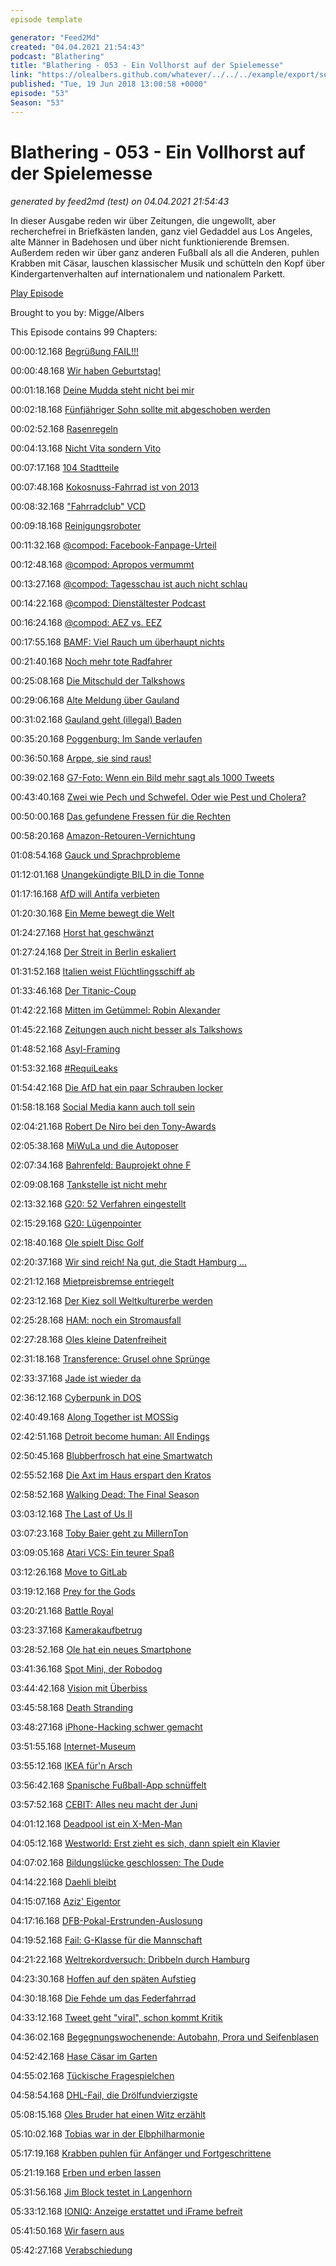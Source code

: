 ```yaml
---
episode template

generator: "Feed2Md"
created: "04.04.2021 21:54:43"
podcast: "Blathering"
title: "Blathering - 053 - Ein Vollhorst auf der Spielemesse"
link: "https://olealbers.github.com/whatever/../../../example/export/seasons/3/2018/6/Blathering - 053 - Ein Vollhorst auf der Spielemesse.md"
published: "Tue, 19 Jun 2018 13:00:58 +0000"
episode: "53"
Season: "53"
---
```


# Blathering - 053 - Ein Vollhorst auf der Spielemesse
_generated by feed2md (test) on 04.04.2021 21:54:43_

In dieser Ausgabe reden wir über Zeitungen, die ungewollt, aber recherchefrei in Briefkästen landen, ganz viel Gedaddel aus Los Angeles, alte Männer in Badehosen und über nicht funktionierende Bremsen. Außerdem reden wir über ganz anderen Fußball als all die Anderen, puhlen Krabben mit Cäsar, lauschen klassischer Musik und schütteln den Kopf über Kindergartenverhalten auf internationalem und nationalem Parkett.

[Play Episode](https://www.blathering.de/podlove/file/493/s/feed/c/mp3/blathering_053.mp3)

Brought to you by: Migge/Albers

This Episode contains 99 Chapters:


00:00:12.168 [Begrüßung FAIL!!!](https://www.tobiasmigge.de/podcast/)

00:00:48.168 [Wir haben Geburtstag!](https://twitter.com/stammtischphilo/status/1005740895134801920)

00:01:18.168 [Deine Mudda steht nicht bei mir](https://de.wikipedia.org/wiki/Stand_by_Me_%E2%80%93_Das_Geheimnis_eines_Sommers)

00:02:18.168 [Fünfjähriger Sohn sollte mit abgeschoben werden](https://www.fluechtlingsrat-bayern.de/beitrag/items/hochschwangere-wehrt-sich-gegen-abschiebung.html)

00:02:52.168 [Rasenregeln](https://video.eurosport.de/fussball/fifa-wm/2018/joachim-low-kritisiert-rasen-auf-wm-trainingsplatz-zu-lang_vid1100245/video.shtml)

00:04:13.168 [Nicht Vita sondern Vito](http://www.spiegel.de/auto/aktuell/daimler-andreas-scheuer-ordnet-rueckruf-von-238-000-fahrzeugen-an-a-1212377.html)

00:07:17.168 [104 Stadtteile](https://de.wikipedia.org/wiki/Liste_der_Bezirke_und_Stadtteile_Hamburgs)

00:07:48.168 [Kokosnuss-Fahrrad ist von 2013](https://www.giga.de/filme/die-ritter-der-kokosnuss/news/klapp-klapp-das-ritter-der-kokosnuss-gadget-furs-fahrrad/)

00:08:32.168 ["Fahrradclub" VCD](https://www.vcd.org/startseite/)

00:09:18.168 [Reinigungsroboter](https://twitter.com/hochbahn/status/1003993722957148160)

00:11:32.168 [@compod: Facebook-Fanpage-Urteil](https://www.heise.de/newsticker/meldung/EuGH-Betreiber-von-Facebook-Fanseiten-sind-fuer-Datenschutz-mitverantwortlich-4068846.html)

00:12:48.168 [@compod: Apropos vermummt](https://www.lto.de/recht/hintergruende/h/g20-demo-welcome-to-hell-polizisten-vermummt-verbot-aufloesung-gutachten-bundestag/)

00:13:27.168 [@compod: Tagesschau ist auch nicht schlau](https://twitter.com/ComPod/status/1004420250547474432)

00:14:22.168 [@compod: Dienstältester Podcast](https://en.wikipedia.org/wiki/History_of_podcasting)

00:16:24.168 [@compod: AEZ vs. EEZ](https://www.ece.de/)

00:17:55.168 [BAMF: Viel Rauch um überhaupt nichts](https://community.beck.de/2018/06/14/der-eigentliche-bamf-skandal-erst-der-rufmord-dann-die-recherche)

00:21:40.168 [Noch mehr tote Radfahrer](https://www.tagesspiegel.de/berlin/verkehrssicherheit-der-berliner-strassenverkehr-ist-barbarei/22685756.html)

00:25:08.168 [Die Mitschuld der Talkshows](https://twitter.com/ellebil/status/1004005605357576193)

00:29:06.168 [Alte Meldung über Gauland](https://www.mz-web.de/politik/54-strafzettel-in-sechs-monaten-afd-vize-gauland-droht--idiotentest--24251368)

00:31:02.168 [Gauland geht (illegal) Baden](https://taz.de/Kolumne-Dumme-weisse-Maenner/!5511021/)

00:35:20.168 [Poggenburg: Im Sande verlaufen](https://de.m.wikipedia.org/wiki/Andr%C3%A9_Poggenburg)

00:36:50.168 [Arppe, sie sind raus!](https://www.svz.de/regionales/mecklenburg-vorpommern/nordost-afd-schliesst-holger-arppe-aus-partei-aus-id20055267.html)

00:39:02.168 [G7-Foto: Wenn ein Bild mehr sagt als 1000 Tweets](http://www.handelsblatt.com/politik/international/jesco-denzel-der-fotograf-der-das-bild-des-g7-gipfels-schoss/22671188.html)

00:43:40.168 [Zwei wie Pech und Schwefel. Oder wie Pest und Cholera?](https://www.tagesschau.de/ausland/trump-kim-143.html)

00:50:00.168 [Das gefundene Fressen für die Rechten](http://www.sueddeutsche.de/panorama/der-mord-an-susanna-f-der-wunsch-nach-rache-1.4005850)

00:58:20.168 [Amazon-Retouren-Vernichtung](https://www.wortfilter.de/wp/hintergruende-zum-amazon-skandal-amazon-mitarbeiter-enthuellen-sie-vernichten-im-auftrag-des-onlineriesen-taeglich-zehntausende-neue-produkte/)

01:08:54.168 [Gauck und Sprachprobleme](https://twitter.com/danieldrepper/status/1005879228905283587)

01:12:01.168 [Unangekündigte BILD in die Tonne](https://twitter.com/stammtischphilo/status/1005109825183854592)

01:17:16.168 [AfD will Antifa verbieten](https://www.neues-deutschland.de/artikel/1090930.kriminalisierung-von-antifaschismus-wenn-die-afd-die-antifa-verbieten-will.html)

01:20:30.168 [Ein Meme bewegt die Welt](https://twitter.com/peeto_g/status/1006001782248656896)

01:24:27.168 [Horst hat geschwänzt](http://www.spiegel.de/politik/deutschland/horst-seehofer-kommt-nicht-zu-angela-merkels-integrationsgipfel-a-1212504.html)

01:27:24.168 [Der Streit in Berlin eskaliert](http://www.spiegel.de/politik/deutschland/cdu-vs-csu-endspiel-a-1213035.html)

01:31:52.168 [Italien weist Flüchtlingsschiff ab](https://taz.de/Italien-und-die-Gefluechteten/!5512937/)

01:33:46.168 [Der Titanic-Coup](https://blog.ard-hauptstadtstudio.de/der-grubenhund-der-titanic-satire-darf-alles/)

01:42:22.168 [Mitten im Getümmel: Robin Alexander](https://twitter.com/tmigge/status/1007329122190848002)

01:45:22.168 [Zeitungen auch nicht besser als Talkshows](https://twitter.com/nicolediekmann/status/1007243042695335936)

01:48:52.168 [Asyl-Framing](https://udostiehl.wordpress.com/2018/06/14/asyltourismus-und-asylgehalt/)

01:53:32.168 [#RequiLeaks](https://twitter.com/silmarilshome/status/1006171342658588672)

01:54:42.168 [Die AfD hat ein paar Schrauben locker](https://threadreaderapp.com/thread/1005161214849273856.html?refreshed=yes)

01:58:18.168 [Social Media kann auch toll sein](https://twitter.com/Chaosundich/status/1005122077635080192)

02:04:21.168 [Robert De Niro bei den Tony-Awards](http://www.spiegel.de/panorama/leute/robert-de-niro-sagt-fuck-trump-bei-tony-awards-a-1212218.html)

02:05:38.168 [MiWuLa und die Autoposer](https://plus.google.com/+OleAlbers/posts/XSAvSYYyE1w)

02:07:34.168 [Bahrenfeld: Bauprojekt ohne F](http://www.taz.de/!5095707/)

02:09:08.168 [Tankstelle ist nicht mehr](https://www.instagram.com/p/BjuEwY4BAyr/)

02:13:32.168 [G20: 52 Verfahren eingestellt](https://www.zeit.de/2018/22/g20-gipfel-hamburg-polizei-aufarbeitung-kritik-thomas-feltes)

02:15:29.168 [G20: Lügenpointer](http://www.taz.de/G20-Prozess-nach-Laserpointer-Einsatz/!5509428/)

02:18:40.168 [Ole spielt Disc Golf](https://www.hsv-discgolf.de/)

02:20:37.168 [Wir sind reich!  Na gut, die Stadt Hamburg …](http://www.hamburg.de/pressearchiv-fhh/11207356/2018-06-13-fb-investieren-konsolidieren-hamburgs-wachstum-gestalten/)

02:21:12.168 [Mietpreisbremse entriegelt](https://www.mopo.de/hamburg/experten-enttaeuscht-so-wurde-die-mietpreis-bremse-zum-riesenflop-30617100)

02:23:12.168 [Der Kiez soll Weltkulturerbe werden](https://www.mopo.de/hamburg/der-antrag-wird-schon-vorbereitet-hamburger-kiez-soll-weltkulturerbe-werden-30593396)

02:25:28.168 [HAM: noch ein Stromausfall](http://www.kn-online.de/Nachrichten/Hamburg/Schwankungen-im-Netz-Erneut-Stromausfall-in-Hamburg)

02:27:28.168 [Oles kleine Datenfreiheit](https://plus.google.com/+OleAlbers/posts/M1j3tjh7Mtt)

02:31:18.168 [Transference: Grusel ohne Sprünge](https://plus.google.com/+OleAlbers/posts/RZoYTP2GW49)

02:33:37.168 [Jade ist wieder da](https://plus.google.com/+OleAlbers/posts/UsJDHRxabNe)

02:36:12.168 [Cyberpunk in DOS](https://plus.google.com/+OleAlbers/posts/bJEmxFiFR4p)

02:40:49.168 [Along Together ist MOSSig](https://plus.google.com/+OleAlbers/posts/a6jLbrmLykh)

02:42:51.168 [Detroit become human: All Endings](https://plus.google.com/+OleAlbers/posts/b5LsuNuUybs)

02:50:45.168 [Blubberfrosch hat eine Smartwatch](https://twitter.com/tmigge/status/1004700937611546624)

02:55:52.168 [Die Axt im Haus erspart den Kratos](https://plus.google.com/+OleAlbers/posts/9rLBhZPKhWF)

02:58:52.168 [Walking Dead: The Final Season](https://plus.google.com/+OleAlbers/posts/abSFij2rVkg)

03:03:12.168 [The Last of Us II](https://plus.google.com/u/0/+OleAlbers/posts/W85fV93FPHz)

03:07:23.168 [Toby Baier geht zu MillernTon](http://fcsp.hamburg/podcast/476-vds-millernton-nds/171-saisonabschluss)

03:09:05.168 [Atari VCS: Ein teurer Spaß](https://plus.google.com/+OleAlbers/posts/Xx2G8TYzkvH)

03:12:26.168 [Move to GitLab](https://plus.google.com/+OleAlbers/posts/S2FZhShhZg8)

03:19:12.168 [Prey for the Gods](https://plus.google.com/+OleAlbers/posts/TF2RtHbxEsw)

03:20:21.168 [Battle Royal](https://twitter.com/TheRocketBeans/status/1006458585029767168)

03:23:37.168 [Kamerakaufbetrug](https://youtu.be/9xyhDO8HGfM)

03:28:52.168 [Ole hat ein neues Smartphone](https://www.techstage.de/test/Huawei-P20-Pro-im-Test-exzellente-Kamera-starker-Akku-4078314.html)

03:41:36.168 [Spot Mini, der Robodog](https://www.heise.de/newsticker/meldung/Spot-Mini-Boston-Dynamics-fuehrt-Roboterhund-vor-4078397.html)

03:44:42.168 [Vision mit Überbiss](https://plus.google.com/+OleAlbers/posts/QosPDuWoaai)

03:45:58.168 [Death Stranding](https://plus.google.com/+OleAlbers/posts/QG6aQLfSeM5)

03:48:27.168 [iPhone-Hacking schwer gemacht](https://www.zdnet.de/88335295/iphone-hacking-tools-wertlos-apple-schliesst-usb-port/)

03:51:55.168 [Internet-Museum](http://symbolics.com/museum/)

03:55:12.168 [IKEA für'n Arsch](https://www.3dnatives.com/de/3d-druck-ikea-150620181/)

03:56:42.168 [Spanische Fußball-App schnüffelt](https://t3n.de/news/dsgvo-enthuellt-schnueffelei-app-1086866/)

03:57:52.168 [CEBIT: Alles neu macht der Juni](https://de.wikipedia.org/wiki/CEBIT)

04:01:12.168 [Deadpool ist ein X-Men-Man](https://de.wikipedia.org/wiki/Deadpool_(Film))

04:05:12.168 [Westworld: Erst zieht es sich, dann spielt ein Klavier](https://twitter.com/stammtischphilo/status/1006249116681326595)

04:07:02.168 [Bildungslücke geschlossen: The Dude](https://de.wikipedia.org/wiki/The_Big_Lebowski)

04:14:22.168 [Daehli bleibt](https://plus.google.com/+OleAlbers/posts/XNjp6VZW8wH)

04:15:07.168 [Aziz' Eigentor](https://www.mopo.de/sport/fc-st-pauli/nach-wm-eigentor-st--pauli-sportchef---wir-fuehlen-alle-mit-aziz--30632416)

04:17:16.168 [DFB-Pokal-Erstrunden-Auslosung](https://de.wikipedia.org/wiki/DFB-Pokal_2018/19)

04:19:52.168 [Fail: G-Klasse für die Mannschaft](https://twitter.com/fuecks/status/1004449496359690242)

04:21:22.168 [Weltrekordversuch: Dribbeln durch Hamburg](http://world-record.net/content/extreme/weltrekord.html)

04:23:30.168 [Hoffen auf den späten Aufstieg](https://twitter.com/tmigge/status/1006140345023909888)

04:30:18.168 [Die Fehde um das Federfahrrad](https://plus.google.com/+OleAlbers/posts/8feZ9TwfAim)

04:33:12.168 [Tweet geht "viral", schon kommt Kritik](https://twitter.com/tmigge/status/1006757134711906304)

04:36:02.168 [Begegnungswochenende: Autobahn, Prora und Seifenblasen](https://twitter.com/tmigge/status/1005860839755321346)

04:52:42.168 [Hase Cäsar im Garten](https://de.wikipedia.org/wiki/Hase_C%C3%A4sar)

04:55:02.168 [Tückische Fragespielchen](https://twitter.com/SuperNasenMan/status/1005756504979464193)

04:58:54.168 [DHL-Fail, die Drölfundvierzigste](https://twitter.com/tmigge/status/1006141755882921986)

05:08:15.168 [Oles Bruder hat einen Witz erzählt](https://www.lachschon.de/item/200835/)

05:10:02.168 [Tobias war in der Elbphilharmonie](https://twitter.com/tmigge/status/1003708114770808833)

05:17:19.168 [Krabben puhlen für Anfänger und Fortgeschrittene](https://www.youtube.com/watch?v=qWhTv8lxBMU)

05:21:19.168 [Erben und erben lassen](https://de.wikipedia.org/wiki/Erbrecht_(Deutschland)#Annahme_und_Ausschlagung)

05:31:56.168 [Jim Block testet in Langenhorn](https://www.abendblatt.de/hamburg/article213385031/Jim-Block-testet-Burger-ohne-Broetchen.html)

05:33:12.168 [IONIQ: Anzeige erstattet und iFrame befreit](https://www.emobility-partner.de/)

05:41:50.168 [Wir fasern aus]()

05:42:27.168 [Verabschiedung]()


